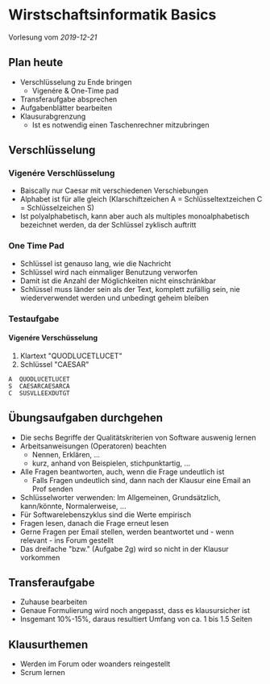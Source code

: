# Wirstschaftsinformatik Basics

Vorlesung vom *2019-12-21*

## Plan heute

- Verschlüsselung zu Ende bringen
  - Vigenére & One-Time pad
- Transferaufgabe absprechen
- Aufgabenblätter bearbeiten
- Klausurabgrenzung
  - Ist es notwendig einen Taschenrechner mitzubringen

## Verschlüsselung

### Vigenére Verschlüsselung

- Baiscally nur Caesar mit verschiedenen Verschiebungen
- Alphabet ist für alle gleich (Klarschiftzeichen A = Schlüsseltextzeichen C =
  Schlüsselzeichen S)
- Ist polyalphabetisch, kann aber auch als multiples monoalphabetisch bezeichnet
  werden, da der Schlüssel zyklisch auftritt

### One Time Pad

- Schlüssel ist genauso lang, wie die Nachricht
- Schlüssel wird nach einmaliger Benutzung verworfen
- Damit ist die Anzahl der Möglichkeiten nicht einschränkbar
- Schlüssel muss länder sein als der Text, komplett zufällig sein, nie
  wiederverwendet werden und unbedingt geheim bleiben

### Testaufgabe

#### Vigenére Verschüsselung

1. Klartext "QUODLUCETLUCET"
1. Schlüssel "CAESAR"

```text
A  QUODLUCETLUCET
S  CAESARCAESARCA
C  SUSVLLEEXDUTGT
```

## Übungsaufgaben durchgehen

- Die sechs Begriffe der Qualitätskriterien von Software auswenig lernen
- Arbeitsanweisungen (Operatoren) beachten
  - Nennen, Erklären, ...
  - kurz, anhand von Beispielen, stichpunktartig, ...
- Alle Fragen beantworten, auch, wenn die Frage undeutlich ist
  - Falls Fragen undeutlich sind, dann nach der Klausur eine Email an Prof senden
- Schlüsselworter verwenden: Im Allgemeinen, Grundsätzlich, kann/könnte,
  Normalerweise, ...
- Für Softwarelebenszyklus sind die Werte empirisch
- Fragen lesen, danach die Frage erneut lesen
- Gerne Fragen per Email stellen, werden beantwortet und - wenn relevant -
  ins Forum gestellt
- Das dreifache "bzw." (Aufgabe 2g) wird so nicht in der Klausur vorkommen

## Transferaufgabe

- Zuhause bearbeiten
- Genaue Formulierung wird noch angepasst, dass es klausursicher ist
- Insgemant 10%-15%, daraus resultiert Umfang von ca. 1 bis 1.5 Seiten

## Klausurthemen

- Werden im Forum oder woanders reingestellt
- Scrum lernen
